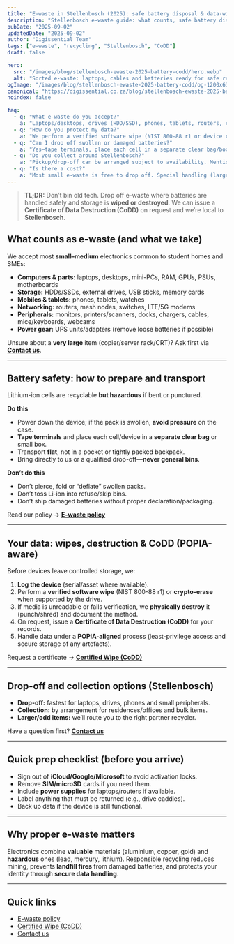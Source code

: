 ```yaml
---
title: "E-waste in Stellenbosch (2025): safe battery disposal & data-wipe certificates"
description: "Stellenbosch e-waste guide: what counts, safe battery disposal, and how we wipe drives (NIST/crypto-erase) with CoDD—where to drop off."
pubDate: "2025-09-02"
updatedDate: "2025-09-02"
author: "Digissential Team"
tags: ["e-waste", "recycling", "Stellenbosch", "CoDD"]
draft: false

hero:
  src: "/images/blog/stellenbosch-ewaste-2025-battery-codd/hero.webp"
  alt: "Sorted e-waste: laptops, cables and batteries ready for safe recycling"
ogImage: "/images/blog/stellenbosch-ewaste-2025-battery-codd/og-1200x630.jpg"
canonical: "https://digissential.co.za/blog/stellenbosch-ewaste-2025-battery-codd/"
noindex: false

faq:
  - q: "What e-waste do you accept?"
    a: "Laptops/desktops, drives (HDD/SSD), phones, tablets, routers, chargers, cables, monitors, printers and small peripherals. Ask first for very large or commercial gear."
  - q: "How do you protect my data?"
    a: "We perform a verified software wipe (NIST 800-88 r1 or device crypto-erase where supported). Unreadable media is physically destroyed. CoDD available on request."
  - q: "Can I drop off swollen or damaged batteries?"
    a: "Yes—tape terminals, place each cell in a separate clear bag/box, and bring directly (no curbside bins). Don’t pierce or bend swollen packs."
  - q: "Do you collect around Stellenbosch?"
    a: "Pickup/drop-off can be arranged subject to availability. Mention it on [Contact us](/contact/)."
  - q: "Is there a cost?"
    a: "Most small e-waste is free to drop off. Special handling (large UPS packs/on-site collection) may carry a fee; we’ll confirm at check-in."
---
```


> **TL;DR:** Don’t bin old tech. Drop off e-waste where batteries are handled safely and storage is **wiped or destroyed**. We can issue a **Certificate of Data Destruction (CoDD)** on request and we’re local to **Stellenbosch**.

## What counts as e-waste (and what we take)
We accept most **small–medium** electronics common to student homes and SMEs:

- **Computers & parts:** laptops, desktops, mini-PCs, RAM, GPUs, PSUs, motherboards  
- **Storage:** HDDs/SSDs, external drives, USB sticks, memory cards  
- **Mobiles & tablets:** phones, tablets, watches  
- **Networking:** routers, mesh nodes, switches, LTE/5G modems  
- **Peripherals:** monitors, printers/scanners, docks, chargers, cables, mice/keyboards, webcams  
- **Power gear:** UPS units/adapters (remove loose batteries if possible)

Unsure about a **very large** item (copier/server rack/CRT)? Ask first via **[Contact us](/contact/)**.

---

## Battery safety: how to prepare and transport
Lithium-ion cells are recyclable **but hazardous** if bent or punctured.

**Do this**
- Power down the device; if the pack is swollen, **avoid pressure** on the case.  
- **Tape terminals** and place each cell/device in a **separate clear bag** or small box.  
- Transport **flat**, not in a pocket or tightly packed backpack.  
- Bring directly to us or a qualified drop-off—**never general bins**.

**Don’t do this**
- Don’t pierce, fold or “deflate” swollen packs.  
- Don’t toss Li-ion into refuse/skip bins.  
- Don’t ship damaged batteries without proper declaration/packaging.

Read our policy → **[E-waste policy](/legal/ewaste-disposal/)**

---

## Your data: wipes, destruction & CoDD (POPIA-aware)
Before devices leave controlled storage, we:

1) **Log the device** (serial/asset where available).  
2) Perform a **verified software wipe** (NIST 800-88 r1) or **crypto-erase** when supported by the drive.  
3) If media is unreadable or fails verification, we **physically destroy** it (punch/shred) and document the method.  
4) On request, issue a **Certificate of Data Destruction (CoDD)** for your records.  
5) Handle data under a **POPIA-aligned** process (least-privilege access and secure storage of any artefacts).

Request a certificate → **[Certified Wipe (CoDD)](/services/data-destruction-certified-wipe/)**

---

## Drop-off and collection options (Stellenbosch)
- **Drop-off:** fastest for laptops, drives, phones and small peripherals.  
- **Collection:** by arrangement for residences/offices and bulk items.  
- **Larger/odd items:** we’ll route you to the right partner recycler.

Have a question first? **[Contact us](/contact/)**

---

## Quick prep checklist (before you arrive)
- Sign out of **iCloud/Google/Microsoft** to avoid activation locks.  
- Remove **SIM/microSD** cards if you need them.  
- Include **power supplies** for laptops/routers if available.  
- Label anything that must be returned (e.g., drive caddies).  
- Back up data if the device is still functional.

---

## Why proper e-waste matters
Electronics combine **valuable** materials (aluminium, copper, gold) and **hazardous** ones (lead, mercury, lithium). Responsible recycling reduces mining, prevents **landfill fires** from damaged batteries, and protects your identity through **secure data handling**.

---

## Quick links
- [E-waste policy](/legal/ewaste-disposal/)  
- [Certified Wipe (CoDD)](/services/data-destruction-certified-wipe/)  
- [Contact us](/contact/)
